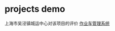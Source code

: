 # projects demo
上海市吴泾镇城运中心对该项目的评价 [作业车管理系统](http://www.shmh.gov.cn/shmh/zwdt-wjz/20230427/554753.html)
